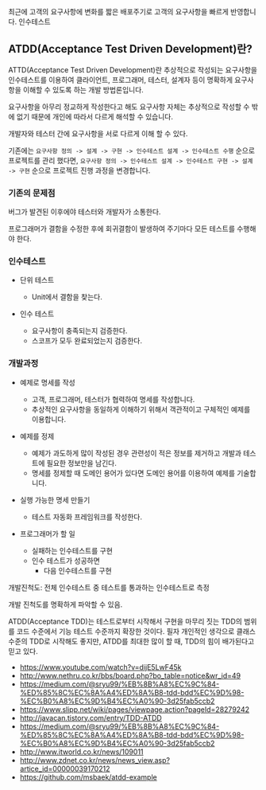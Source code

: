 

최근에 고객의 요구사항에 변화를 짧은 배포주기로 고객의 요구사항을 빠르게 반영합니다. 인수테스트



## ATDD(Acceptance Test Driven Development)란?

ATTD(Acceptance Test Driven Development)란 추상적으로 작성되는 요구사항을 인수테스트를 이용하여 클라이언트, 프로그래머, 테스터, 설계자 등이 명확하게 요구사항을 이해할 수 있도록 하는 개발 방법론입니다.

요구사항을 아무리 정교하게 작성한다고 해도 요구사항 자체는 추상적으로 작성할 수 밖에 없기 때문에 개인에 따라서 다르게 해석할 수 있습니다.



개발자와 테스터 간에 요구사항을 서로 다르게 이해 할 수 있다.

기존에는 `요구사항 정의 -> 설계 -> 구현 -> 인수테스트 설계 -> 인수테스트 수행` 순으로 프로젝트를 관리 했다면, `요구사항 정의 -> 인수테스트 설계 -> 인수테스트 구현 -> 설계 -> 구현` 순으로 프로젝트 진행 과정을 변경합니다.



### 기존의 문제점

버그가 발견된 이후에야 테스터와 개발자가 소통한다.

프로그래머가 결함을 수정한 후에 회귀결함이 발생하여 주기마다 모든 테스트를 수행해야 한다.

### 인수테스트



- 단위 테스트

  - Unit에서 결함을 찾는다.

- 인수 테스트

  - 요구사항이 충족되는지 검증한다.
  - 스코프가 모두 완료되었는지 검증한다.

  

### 개발과정

- 예제로 명세를 작성
  - 고객, 프로그래머, 테스터가 협력하여 명세를 작성합니다.
  - 추상적인 요구사항을 동일하게 이해하기 위해서 객관적이고 구체적인 예제를 이용합니다.
- 예제를 정제
  - 예제가 과도하게 많이 작성된 경우 관련성이 적은 정보를 제거하고 개발과 테스트에 필요한 정보만을 남긴다.
  - 명세를 정제할 때 도메인 용어가 있다면 도메인 용어를 이용하여 예제를 기술합니다.
- 실행 가능한 명세 만들기
  - 테스트 자동화 프레임워크를 작성한다.



- 프로그래머가 할 일
  - 실패하는 인수테스트를 구현
  - 인수 테스트가 성공하면
    - 다음 인수테스트를 구현

개발진척도: 전체 인수테스트 중 테스트를 통과하는 인수테스트로 측정

개발 진척도를 명확하게 파악할 수 있음.



ATDD(Acceptance TDD)는 테스트로부터 시작해서 구현을 마무리 짓는 TDD의 범위를 코드 수준에서 기능 테스트 수준까지 확장한 것이다. 필자 개인적인 생각으로 클래스 수준의 TDD로 시작해도 좋지만, ATDD를 최대한 많이 할 때, TDD의 힘이 배가된다고 믿고 있다.





- https://www.youtube.com/watch?v=dijE5LwF45k
- http://www.nethru.co.kr/bbs/board.php?bo_table=notice&wr_id=49
- https://medium.com/@sryu99/%EB%8B%A8%EC%9C%84-%ED%85%8C%EC%8A%A4%ED%8A%B8-tdd-bdd%EC%9D%98-%EC%B0%A8%EC%9D%B4%EC%A0%90-3d25fab5ccb2
- https://www.slipp.net/wiki/pages/viewpage.action?pageId=28279242
- http://javacan.tistory.com/entry/TDD-ATDD
- https://medium.com/@sryu99/%EB%8B%A8%EC%9C%84-%ED%85%8C%EC%8A%A4%ED%8A%B8-tdd-bdd%EC%9D%98-%EC%B0%A8%EC%9D%B4%EC%A0%90-3d25fab5ccb2
- http://www.itworld.co.kr/news/109011
- http://www.zdnet.co.kr/news/news_view.asp?artice_id=00000039170212
- https://github.com/msbaek/atdd-example